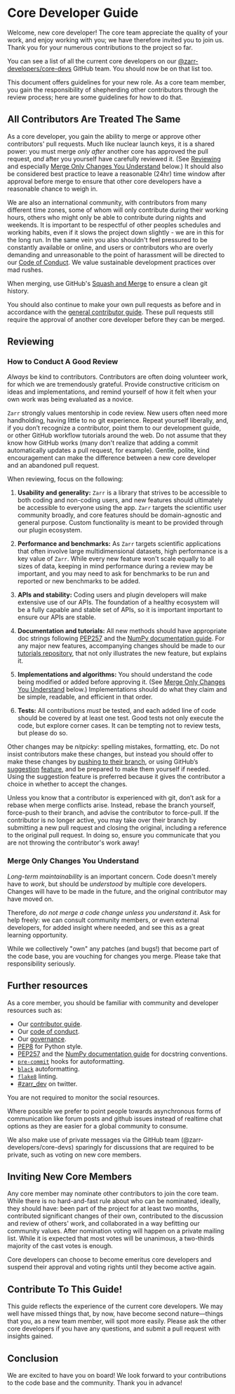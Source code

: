 # Core Developer Guide

Welcome, new core developer!  The core team appreciate the quality of
your work, and enjoy working with you; we have therefore invited you
to join us.  Thank you for your numerous contributions to the project
so far.

You can see a list of all the current core developers on our
[@zarr-developers/core-devs](https://github.com/orgs/zarr-developers/teams/core-devs)
GitHub team. You should now be on that list too.

This document offers guidelines for your new role.
As a core team member, you gain the responsibility of shepherding
other contributors through the review process; here are some
guidelines for how to do that.

## All Contributors Are Treated The Same

As a core developer, you gain the ability to merge or approve
other contributors' pull requests.  Much like nuclear launch keys, it
is a shared power: you must merge *only after* another core has
approved the pull request, *and* after you yourself have carefully
reviewed it.  (See [Reviewing](#reviewing) and especially
[Merge Only Changes You Understand](#merge-only-changes-you-understand) below.)
It should also be considered best practice to leave a reasonable (24hr) time window
after approval before merge to ensure that other core developers have a reasonable
chance to weigh in.

We are also an international community, with contributors from many different time zones,
some of whom will only contribute during their working hours, others who might only be able
to contribute during nights and weekends. It is important to be respectful of other peoples
schedules and working habits, even if it slows the project down slightly - we are in this
for the long run. In the same vein you also shouldn't feel pressured to be constantly
available or online, and users or contributors who are overly demanding and unreasonable
to the point of harassment will be directed to our
[Code of Conduct](https://github.com/zarr-developers/.github/blob/master/CODE_OF_CONDUCT.md).
We value sustainable development practices over mad rushes.

When merging, use GitHub's
[Squash and Merge](https://help.github.com/articles/merging-a-pull-request/#merging-a-pull-request-on-github)
to ensure a clean git history.

You should also continue to make your own pull requests as before and in accordance
with the [general contributor guide](https://github.com/zarr-developers/.github/blob/master/CONTRIBUTING.md).
These pull requests still require the approval of another core developer before they can be merged.

## Reviewing

### How to Conduct A Good Review

*Always* be kind to contributors. Contributors are often doing
volunteer work, for which we are tremendously grateful. Provide
constructive criticism on ideas and implementations, and remind
yourself of how it felt when your own work was being evaluated as a
novice.

`Zarr` strongly values mentorship in code review.  New users
often need more handholding, having little to no git
experience. Repeat yourself liberally, and, if you don’t recognize a
contributor, point them to our development guide, or other GitHub
workflow tutorials around the web. Do not assume that they know how
GitHub works (many don't realize that adding a commit
automatically updates a pull request, for example). Gentle, polite, kind
encouragement can make the difference between a new core developer and
an abandoned pull request.

When reviewing, focus on the following:

1. **Usability and generality:** `Zarr` is a library that strives to be accessible
to both coding and non-coding users, and new features should ultimately be
accessible to everyone using the app. `Zarr` targets the scientific user
community broadly, and core features should be domain-agnostic and general purpose.
Custom functionality is meant to be provided through our plugin ecosystem.

2. **Performance and benchmarks:** As `Zarr` targets scientific applications that often involve
large multidimensional datasets, high performance is a key value of `Zarr`. While
every new feature won't scale equally to all sizes of data, keeping in mind performance
during a review may be important, and you may
need to ask for benchmarks to be run and reported or new benchmarks to be added.

3. **APIs and stability:** Coding users and plugin developers will make
extensive use of our APIs. The foundation of a healthy ecosystem will be
a fully capable and stable set of APIs, so it is important 
important to ensure our APIs are stable.

4. **Documentation and tutorials:** All new methods should have appropriate doc
strings following [PEP257](https://www.python.org/dev/peps/pep-0257/) and the
[NumPy documentation guide](https://docs.scipy.org/doc/numpy/docs/howto_document.html).
For any major new features, accompanying changes should be made to our
[tutorials repository](https://github.com/zarr-developers/zarr-developers-tutorials), that not only
illustrates the new feature, but explains it.

5. **Implementations and algorithms:** You should understand the code being modified
or added before approving it.  (See [Merge Only Changes You Understand](#merge-only-changes-you-understand)
below.) Implementations should do what they claim and be simple, readable, and efficient
in that order.

6. **Tests:** All contributions *must* be tested, and each added line of code
should be covered by at least one test. Good tests not only execute the code,
but explore corner cases.  It can be tempting not to review tests, but please
do so.

Other changes may be *nitpicky*: spelling mistakes, formatting,
etc. Do not insist contributors make these changes, but instead you should offer
to make these changes by [pushing to their branch](https://help.github.com/articles/committing-changes-to-a-pull-request-branch-created-from-a-fork/), or using GitHub’s [suggestion](https://help.github.com/articles/commenting-on-a-pull-request/)
[feature](https://help.github.com/articles/incorporating-feedback-in-your-pull-request/), and
be prepared to make them yourself if needed. Using the suggestion feature is preferred because
it gives the contributor a choice in whether to accept the changes.

Unless you know that a contributor is experienced with git, don’t
ask for a rebase when merge conflicts arise. Instead, rebase the
branch yourself, force-push to their branch, and advise the contributor to force-pull.  If the contributor is
no longer active, you may take over their branch by submitting a new pull
request and closing the original, including a reference to the original pull
request. In doing so, ensure you communicate that you are not throwing the
contributor's work away!

### Merge Only Changes You Understand

*Long-term maintainability* is an important concern.  Code doesn't
merely have to *work*, but should be *understood* by multiple core
developers.  Changes will have to be made in the future, and the
original contributor may have moved on.

Therefore, *do not merge a code change unless you understand it*. Ask
for help freely: we can consult community members, or even external developers,
for added insight where needed, and see this as a great learning opportunity.

While we collectively "own" any patches (and bugs!) that become part
of the code base, you are vouching for changes you merge.  Please take
that responsibility seriously.

## Further resources

As a core member, you should be familiar with community and developer
resources such as:

-  Our [contributor guide](https://github.com/zarr-developers/.github/blob/master/CONTRIBUTING.md).
-  Our [code of conduct](https://github.com/zarr-developers/.github/blob/master/CODE_OF_CONDUCT.md).
-  Our [governance](GOVERNANCE.md).
-  [PEP8](https://www.python.org/dev/peps/pep-0008/) for Python style.
-  [PEP257](https://www.python.org/dev/peps/pep-0257/) and the
   [NumPy documentation guide](https://docs.scipy.org/doc/numpy/docs/howto_document.html)
   for docstring conventions.
-  [`pre-commit`](https://pre-commit.com) hooks for autoformatting.
-  [`black`](https://github.com/psf/black) autoformatting.
-  [`flake8`](https://github.com/PyCQA/flake8) linting.
-  [#zarr_dev](https://twitter.com/search?q=%23zarr_dev&f=live) on twitter.

You are not required to monitor the social resources.

Where possible we prefer to point people towards asynchronous forms of communication
like forum posts and github issues instead of realtime chat options as they are easier
for a global community to consume.

We also make use of private messages via the GitHub team (@zarr-developers/core-devs)
sparingly for discussions that are required to be private, such as voting on new core members.

## Inviting New Core Members

Any core member may nominate other contributors to join the core team.
While there is no hard-and-fast rule about who can be nominated, ideally,
they should have: been part of the project for at least two months, contributed
significant changes of their own, contributed to the discussion and
review of others' work, and collaborated in a way befitting our
community values. After nomination voting will happen on a private mailing list.
While it is expected that most votes will be unanimous, a two-thirds majority of
the cast votes is enough.

Core developers can choose to become emeritus core developers and suspend
their approval and voting rights until they become active again.

## Contribute To This Guide!

This guide reflects the experience of the current core developers.  We
may well have missed things that, by now, have become second
nature—things that you, as a new team member, will spot more easily.
Please ask the other core developers if you have any questions, and
submit a pull request with insights gained.

## Conclusion

We are excited to have you on board!  We look forward to your
contributions to the code base and the community.  Thank you in
advance!
